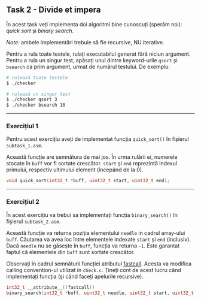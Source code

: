 ## Task 2 - Divide et impera

În acest task veți implementa doi algoritmi bine cunoscuți (sperăm noi): *quick sort* și *binary search*.

*Note:* ambele implementări trebuie să fie recursive, NU iterative.

Pentru a rula toate testele, rulați executabilul generat fără niciun argument. Pentru a rula un singur test, apăsați unul dintre keyword-urile `qsort` și `bsearch` ca prim argument, urmat de numărul testului.
De exemplu:

```bash
# rulează toate testele
$ ./checker

# rulează un singur test
$ ./checker qsort 3
$ ./checker bsearch 10
```

---

### Exercițiul 1

Pentru acest exercițiu aveți de implementat funcția `quick_sort()` în fișierul `subtask_1.asm`.

Această funcție are semnătura de mai jos. În urma rulării ei, numerele stocate în `buff` vor fi sortate crescător. `start` și `end` reprezintă indexul primului, respectiv ultimului element (începând de la 0).

```c
void quick_sort(int32_t *buff, uint32_t start, uint32_t end);
```

---

### Exercițiul 2

În acest exercițiu va trebui sa implementați funcția `binary_search()` în fișierul `subtask_2.asm`.

Această funcție va returna poziția elementului `needle` in cadrul array-ului `buff`. Căutarea va avea loc între elementele indexate `start` și `end` (inclusiv). Dacă `needle` nu se găsește în `buff`, funcția va returna `-1`. Este garantat faptul că elementele din `buff` sunt sortate crescător.

Observați în cadrul semnăturii funcției atributul [fastcall](https://gcc.gnu.org/onlinedocs/gcc-4.7.0/gcc/Function-Attributes.html).
Acesta va modifica calling convention-ul utilizat in `check.c`. Țineți cont de acest lucru când implementați funcția (și când faceți apelurile recursive).

```c
int32_t __attribute__((fastcall))
binary_search(int32_t *buff, uint32_t needle, uint32_t start, uint32_t end);
```
